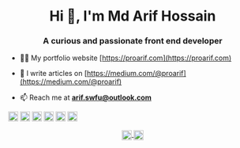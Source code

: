 <h1 align="center">Hi 👋, I'm Md Arif Hossain</h1>
<h3 align="center">A curious and passionate front end developer</h3>

- 👨‍💻 My portfolio website [https://proarif.com](https://proarif.com)

- 📝 I write articles on [https://medium.com/@proarif](https://medium.com/@proarif)

- 📫 Reach me at **arif.swfu@outlook.com**

<p align="left">
  <img src="https://konpa.github.io/devicon/devicon.git/icons/html5/html5-original-wordmark.svg" alt="html5" width="20" height="20"/>
  <img src="https://konpa.github.io/devicon/devicon.git/icons/css3/css3-original-wordmark.svg" alt="css3" width="20" height="20"/>
  <img src="https://konpa.github.io/devicon/devicon.git/icons/bootstrap/bootstrap-plain.svg" alt="bootstrap" width="20" height="20"/>
  <img src="https://konpa.github.io/devicon/devicon.git/icons/javascript/javascript-original.svg" alt="javascript" width="20" height="20"/>
  <img src="https://konpa.github.io/devicon/devicon.git/icons/react/react-original-wordmark.svg" alt="react" width="20" height="20"/>
  <img src="https://konpa.github.io/devicon/devicon.git/icons/nodejs/nodejs-original-wordmark.svg" alt="nodejs" width="20" height="20"/>
</p>

<p align="center">
  <a href="https://dev.to/proarif" target="blank">
    <img align="center" src="https://cdn.jsdelivr.net/npm/simple-icons@3.0.1/icons/dev-dot-to.svg" alt="akhtar016" height="20" width="20" />
  </a>
  <a href="https://linkedin.com/in/proarif" target="blank">
    <img align="center" src="https://cdn.jsdelivr.net/npm/simple-icons@3.0.1/icons/linkedin.svg" alt="akhtarnn" height="20" width="20" />
  </a>
</p>
